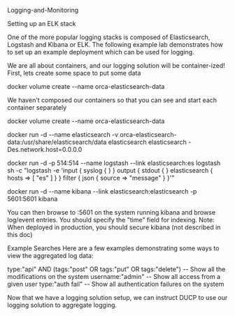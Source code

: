  Logging-and-Monitoring

Setting up an ELK stack

One of the more popular logging stacks is composed of Elasticsearch, Logstash and Kibana or ELK. The following example lab demonstrates how to set up an example deployment which can be used for logging.  

We are all about containers, and our logging solution will be container-ized!
First, lets create some space to put some data

docker volume create --name orca-elasticsearch-data

We haven't composed our containers so that you can see and start each container separately

docker volume create --name orca-elasticsearch-data

docker run -d 
 --name elasticsearch 
 -v orca-elasticsearch-data:/usr/share/elasticsearch/data 
 elasticsearch elasticsearch -Des.network.host=0.0.0.0

docker run -d 
 -p 514:514 
 --name logstash 
 --link elasticsearch:es 
 logstash 
 sh -c "logstash -e 'input { syslog { } } output { stdout { } elasticsearch { hosts => [ \"es\" ] } } filter { json { source => \"message\" } }'"

docker run -d 
 --name kibana 
 --link elasticsearch:elasticsearch 
 -p 5601:5601 
 kibana

You can then browse to <host0>:<port>5601 on the system running kibana and browse log/event entries. You should specify the "time" field for indexing.
Note: When deployed in production, you should secure kibana (not described in this doc)

Example Searches
Here are a few examples demonstrating some ways to view the aggregated log data:

type:"api" AND (tags:"post" OR tags:"put" OR tags:"delete") -- Show all the modifications on the system
username:"admin" -- Show all access from a given user
type:"auth fail" -- Show all authentication failures on the system

Now that we have a logging solution setup, we can instruct DUCP to use our logging solution to aggregate logging.
